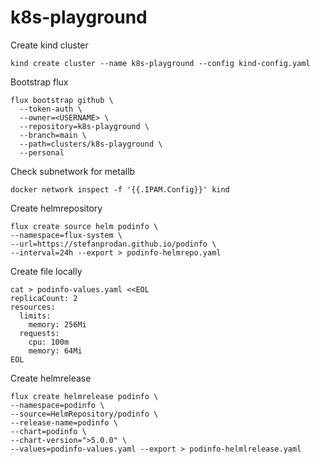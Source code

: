 # k8s-playground

Create kind cluster
```
kind create cluster --name k8s-playground --config kind-config.yaml
```

Bootstrap flux
```
flux bootstrap github \
  --token-auth \
  --owner=<USERNAME> \
  --repository=k8s-playground \
  --branch=main \
  --path=clusters/k8s-playground \
  --personal
```

Check subnetwork for metallb
```
docker network inspect -f '{{.IPAM.Config}}' kind
```

Create helmrepository
```
flux create source helm podinfo \
--namespace=flux-system \
--url=https://stefanprodan.github.io/podinfo \
--interval=24h --export > podinfo-helmrepo.yaml
```

Create file locally
```
cat > podinfo-values.yaml <<EOL
replicaCount: 2
resources:
  limits:
    memory: 256Mi
  requests:
    cpu: 100m
    memory: 64Mi
EOL
```

Create helmrelease
```
flux create helmrelease podinfo \
--namespace=podinfo \
--source=HelmRepository/podinfo \
--release-name=podinfo \
--chart=podinfo \
--chart-version=">5.0.0" \
--values=podinfo-values.yaml --export > podinfo-helmlrelease.yaml
```
